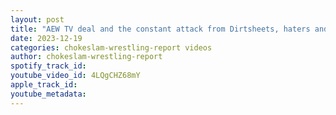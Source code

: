 ```yaml
---
layout: post
title: "AEW TV deal and the constant attack from Dirtsheets, haters and media..#shorts  #podcast"
date: 2023-12-19
categories: chokeslam-wrestling-report videos
author: chokeslam-wrestling-report
spotify_track_id: 
youtube_video_id: 4LQgCHZ68mY
apple_track_id: 
youtube_metadata: 
---
```

